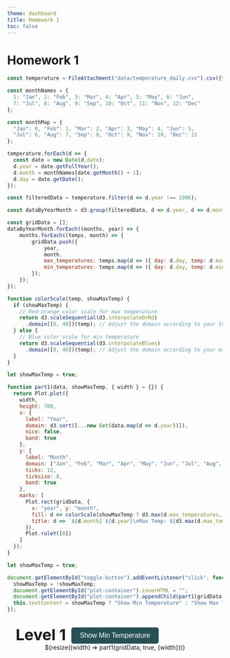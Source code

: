 ```yaml
---
theme: dashboard
title: Homework 1
toc: false
---
```


# Homework 1

<!-- Load and transform the data -->

```js
const temperature = FileAttachment("data/temperature_daily.csv").csv({typed: true});
```

```js
const monthNames = {
  1: "Jan", 2: "Feb", 3: "Mar", 4: "Apr", 5: "May", 6: "Jun",
  7: "Jul", 8: "Aug", 9: "Sep", 10: "Oct", 11: "Nov", 12: "Dec"
};

const monthMap = {
  "Jan": 0, "Feb": 1, "Mar": 2, "Apr": 3, "May": 4, "Jun": 5,
  "Jul": 6, "Aug": 7, "Sep": 8, "Oct": 9, "Nov": 10, "Dec": 11
};

temperature.forEach(d => {
  const date = new Date(d.date);
  d.year = date.getFullYear();
  d.month = monthNames[date.getMonth() + 1];
  d.day = date.getDate();
});

const filteredData = temperature.filter(d => d.year !== 1996);
```

```js
const dataByYearMonth = d3.group(filteredData, d => d.year, d => d.month);
```

```js
const gridData = [];
dataByYearMonth.forEach((months, year) => {
    months.forEach((temps, month) => {
        gridData.push({ 
            year, 
            month, 
            max_temperatures: temps.map(d => ({ day: d.day, temp: d.max_temperature })),
            min_temperatures: temps.map(d => ({ day: d.day, temp: d.min_temperature }))
        });
    });
});
```

```js
function colorScale(temp, showMaxTemp) {
  if (showMaxTemp) {
    // Red-orange color scale for max temperature
    return d3.scaleSequential(d3.interpolateOrRd)
      .domain([0, 40])(temp); // Adjust the domain according to your temperature range
  } else {
    // Blue color scale for min temperature
    return d3.scaleSequential(d3.interpolateBlues)
      .domain([0, 40])(temp); // Adjust the domain according to your min temperature range
  }
}
```

```js
let showMaxTemp = true;
```

```js
function part1(data, showMaxTemp, { width } = {}) {
  return Plot.plot({
    width,
    height: 700,
    x: {
      label: "Year",
      domain: d3.sort([...new Set(data.map(d => d.year))]),
      nice: false,
      band: true
    },
    y: {
      label: "Month",
      domain: ["Jan", "Feb", "Mar", "Apr", "May", "Jun", "Jul", "Aug", "Sep", "Oct", "Nov", "Dec"],
      ticks: 12,
      ticksize: 0,
      band: true
    },
    marks: [
      Plot.rect(gridData, {
        x: "year", y: "month",
        fill: d => colorScale(showMaxTemp ? d3.max(d.max_temperatures, t => t.temp): d3.min(d.min_temperatures, t => t.temp), showMaxTemp), // Toggle between min and max temperature
        title: d => `${d.month} ${d.year}\nMax Temp: ${d3.max(d.max_temperatures, t => t.temp)}°C\nMin Temp: ${d3.min(d.min_temperatures, t => t.temp)}°C`
      }),
      Plot.ruleY([0])
    ]
  });
}
```

```js
let showMaxTemp = true;

document.getElementById("toggle-button").addEventListener("click", function() {
  showMaxTemp = !showMaxTemp;
  document.getElementById("plot-container").innerHTML = "";
  document.getElementById("plot-container").appendChild(part1(gridData, showMaxTemp, { width }));
  this.textContent = showMaxTemp ? "Show Min Temperature" : "Show Max Temperature";
});
```

<div class="grid grid-cols-1">
  <div class="card">
    <div class="card-header">
      Level 1
    </div>
    <button id="toggle-button">
      Show Min Temperature
    </button>
    <div id="plot-container">
      ${resize((width) => part1(gridData, true, {width}))}
    </div>
  </div>
</div>

<style>
#toggle-button {
  padding: 10px 20px;
  background-color:rgb(39, 82, 85); /* Green background */
  color: white; /* White text */
  font-size: 16px; /* Font size */
  border: none; /* No border */
  border-radius: 5px; /* Rounded corners */
  cursor: pointer; /* Pointer cursor on hover */
  transition: background-color 0.3s ease; /* Smooth background color transition */
  margin: 0 auto; /* Center the button horizontally */
  display: block; /* Make the button a block element so it takes up full width */
}

#toggle-button:hover {
  background-color:rgb(7, 66, 63); /* Darker green when hovered */
}

.card-header {
  position: absolute;
  top: 10px; 
  left: 10px; 
  font-size: 36px;
  font-weight: bold;
  padding: 5px 10px;
}

.card {
  position: relative; 
  padding: 20px;
  border-radius: 8px;
  text-align: center;
}
</style>